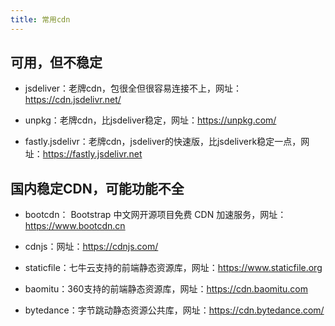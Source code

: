 ```yaml
---
title: 常用cdn
---
```

## 可用，但不稳定

* jsdeliver：老牌cdn，包很全但很容易连接不上，网址：https://cdn.jsdelivr.net/

* unpkg：老牌cdn，比jsdeliver稳定，网址：https://unpkg.com/

* fastly.jsdelivr：老牌cdn，jsdeliver的快速版，比jsdeliverk稳定一点，网址：https://fastly.jsdelivr.net

## 国内稳定CDN，可能功能不全

* bootcdn： Bootstrap 中文网开源项目免费 CDN 加速服务，网址： https://www.bootcdn.cn

* cdnjs：网址：https://cdnjs.com/

* staticfile：七牛云支持的前端静态资源库，网址：https://www.staticfile.org

* baomitu：360支持的前端静态资源库，网址：https://cdn.baomitu.com

* bytedance：字节跳动静态资源公共库，网址：https://cdn.bytedance.com/
